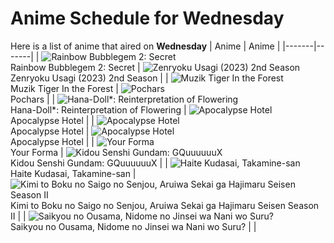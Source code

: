 # Anime Schedule for Wednesday
Here is a list of anime that aired on **Wednesday** 
| Anime | Anime |
|-------|-------|
| ![Rainbow Bubblegem 2: Secret](https://cdn.myanimelist.net/images/anime/1137/149979.webp)<br>Rainbow Bubblegem 2: Secret | ![Zenryoku Usagi (2023) 2nd Season](https://cdn.myanimelist.net/images/anime/1297/150031.webp)<br>Zenryoku Usagi (2023) 2nd Season |
| ![Muzik Tiger In the Forest](https://cdn.myanimelist.net/images/anime/1924/149987.webp)<br>Muzik Tiger In the Forest | ![Pochars](https://cdn.myanimelist.net/images/anime/1155/145243.webp)<br>Pochars |
| ![Hana-Doll*: Reinterpretation of Flowering](https://cdn.myanimelist.net/images/anime/1410/150097.webp)<br>Hana-Doll*: Reinterpretation of Flowering | ![Apocalypse Hotel](https://cdn.myanimelist.net/images/anime/1511/148642.webp)<br>Apocalypse Hotel |
| ![Apocalypse Hotel](https://cdn.myanimelist.net/images/anime/1511/148642.webp)<br>Apocalypse Hotel | ![Apocalypse Hotel](https://cdn.myanimelist.net/images/anime/1511/148642.webp)<br>Apocalypse Hotel |
| ![Your Forma](https://cdn.myanimelist.net/images/anime/1577/147967.webp)<br>Your Forma | ![Kidou Senshi Gundam: GQuuuuuuX](https://cdn.myanimelist.net/images/anime/1052/148743.webp)<br>Kidou Senshi Gundam: GQuuuuuuX |
| ![Haite Kudasai, Takamine-san](https://cdn.myanimelist.net/images/anime/1521/148809.webp)<br>Haite Kudasai, Takamine-san | ![Kimi to Boku no Saigo no Senjou, Aruiwa Sekai ga Hajimaru Seisen Season II](https://cdn.myanimelist.net/images/anime/1660/143460.webp)<br>Kimi to Boku no Saigo no Senjou, Aruiwa Sekai ga Hajimaru Seisen Season II |
| ![Saikyou no Ousama, Nidome no Jinsei wa Nani wo Suru?](https://cdn.myanimelist.net/images/anime/1712/148299.webp)<br>Saikyou no Ousama, Nidome no Jinsei wa Nani wo Suru? |  |
